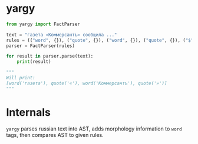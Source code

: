 # yargy

```python
from yargy import FactParser

text = "газета «Коммерсантъ» сообщила ..."
rules = (("word", {}), ("quote", {}), ("word", {}), ("quote", {}), ("$", {}))
parser = FactParser(rules)

for result in parser.parse(text):
    print(result)

"""
Will print:
[word('газета'), quote('«'), word('Коммерсантъ'), quote('»')]
"""
```

# Internals

`yargy` parses russian text into AST, adds morphology information to `word` tags, then compares AST to given rules.
